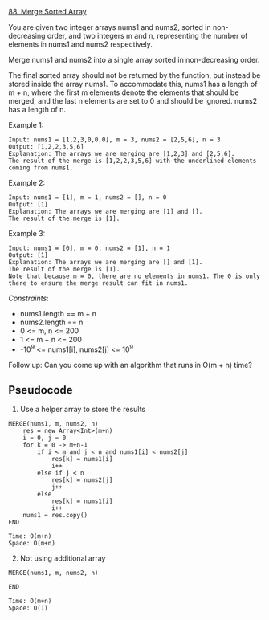 [88. Merge Sorted Array](https://leetcode.com/problems/merge-sorted-array/)

You are given two integer arrays nums1 and nums2, sorted in non-decreasing order, and two integers m and n, representing the number of elements in nums1 and nums2 respectively.

Merge nums1 and nums2 into a single array sorted in non-decreasing order.

The final sorted array should not be returned by the function, but instead be stored inside the array nums1. To accommodate this, nums1 has a length of m + n, where the first m elements denote the elements that should be merged, and the last n elements are set to 0 and should be ignored. nums2 has a length of n.

Example 1:

```
Input: nums1 = [1,2,3,0,0,0], m = 3, nums2 = [2,5,6], n = 3
Output: [1,2,2,3,5,6]
Explanation: The arrays we are merging are [1,2,3] and [2,5,6].
The result of the merge is [1,2,2,3,5,6] with the underlined elements coming from nums1.
```

Example 2:

```
Input: nums1 = [1], m = 1, nums2 = [], n = 0
Output: [1]
Explanation: The arrays we are merging are [1] and [].
The result of the merge is [1].
```

Example 3:

```
Input: nums1 = [0], m = 0, nums2 = [1], n = 1
Output: [1]
Explanation: The arrays we are merging are [] and [1].
The result of the merge is [1].
Note that because m = 0, there are no elements in nums1. The 0 is only there to ensure the merge result can fit in nums1.
```

_Constraints_:

-   nums1.length == m + n
-   nums2.length == n
-   0 <= m, n <= 200
-   1 <= m + n <= 200
-   -10<sup>9</sup> <= nums1[i], nums2[j] <= 10<sup>9</sup>

Follow up: Can you come up with an algorithm that runs in O(m + n) time?

## Pseudocode

1. Use a helper array to store the results

```
MERGE(nums1, m, nums2, n)
    res = new Array<Int>(m+n)
    i = 0, j = 0
    for k = 0 -> m+n-1
        if i < m and j < n and nums1[i] < nums2[j]
            res[k] = nums1[i]
            i++
        else if j < n
            res[k] = nums2[j]
            j++
        else
            res[k] = nums1[i]
            i++
    nums1 = res.copy()
END

Time: O(m+n)
Space: O(m+n)
```

2. Not using additional array

```
MERGE(nums1, m, nums2, n)

END

Time: O(m+n)
Space: O(1)
```
